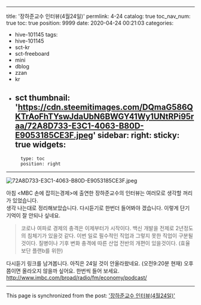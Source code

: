 
---
title: '장하준교수 인터뷰(4월24일)'
permlink: 4-24
catalog: true
toc_nav_num: true
toc: true
position: 9999
date: 2020-04-24 00:21:03
categories:
- hive-101145
tags:
- hive-101145
- sct-kr
- sct-freeboard
- mini
- dblog
- zzan
- kr
- sct
thumbnail: 'https://cdn.steemitimages.com/DQmaG586QKTrAoFhTYswJdaUbN6BWGY41Wy1UNtRPi95raa/72A8D733-E3C1-4063-B80D-E9053185CE3F.jpeg'
sidebar:
    right:
        sticky: true
widgets:
    -
        type: toc
        position: right
---


![72A8D733-E3C1-4063-B80D-E9053185CE3F.jpeg](https://cdn.steemitimages.com/DQmaG586QKTrAoFhTYswJdaUbN6BWGY41Wy1UNtRPi95raa/72A8D733-E3C1-4063-B80D-E9053185CE3F.jpeg)

아침 <MBC 손에 잡히는경제>에 출연한 장하준교수의 인터뷰는 여러모로 생각할 꺼리가 있었습니다.  
생각 나는대로 정리해보았습니다. 다시듣기로 한번더 들어봐야 겠습니다.  이렇게 단기 기억이 잘 안되나 싶네요.

>코로나 여파로 경제의 충격은 이제부터가 시작이다. 
백신 개발을 전제로 2년정도의 침체기가 있을것 같다. 
이번 일로 필수적인 직업과 그렇지 못한 직업이 구분될것이다. 
질병이나 기후 변화 충격에 따른 산업 전반의 개편이 있을것이다. (효율보단 플랜b를 위한)


다시듣기 링크를 남겨봅니다.  아직은 24일 것이 안올라왔네요. (오전9:20분 현재) 오후쯤이면 올라오지 않을까 싶어요. 
한번씩 들어 보세요. 
http://www.imbc.com/broad/radio/fm/economy/podcast/

- - -

This page is synchronized from the post: ['장하준교수 인터뷰(4월24일)'](https://steemit.com/@kingbit/4-24)
